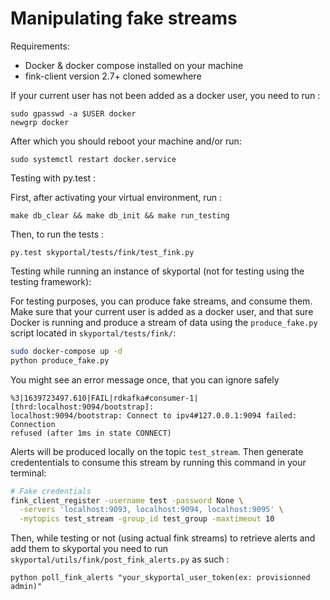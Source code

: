 # Manipulating fake streams

Requirements:

* Docker & docker compose installed on your machine
* fink-client version 2.7+ cloned somewhere

If your current user has not been added as a docker user, you need to run : 

```
sudo gpasswd -a $USER docker
newgrp docker
```

After which you should reboot your machine and/or run:

```
sudo systemctl restart docker.service
```

Testing with py.test :

First, after activating your virtual environment, run :
```
make db_clear && make db_init && make run_testing
```

Then, to run the tests :
```
py.test skyportal/tests/fink/test_fink.py
```


Testing while running an instance of skyportal (not for testing using the testing framework):

For testing purposes, you can produce fake streams, and consume them. Make sure that your current user is added as a docker user, and that sure Docker is running and produce a stream of data using the `produce_fake.py` script located in `skyportal/tests/fink/`:


```bash
sudo docker-compose up -d
python produce_fake.py
```

You might see an error message once, that you can ignore safely

```
%3|1639723497.610|FAIL|rdkafka#consumer-1| [thrd:localhost:9094/bootstrap]: 
localhost:9094/bootstrap: Connect to ipv4#127.0.0.1:9094 failed: Connection 
refused (after 1ms in state CONNECT)
```

Alerts will be produced locally on the topic `test_stream`. Then generate credententials to consume this stream by running this command in your terminal:

```bash
# Fake credentials
fink_client_register -username test -password None \
  -servers 'localhost:9093, localhost:9094, localhost:9095' \
  -mytopics test_stream -group_id test_group -maxtimeout 10
```


Then, while testing or not (using actual fink streams) to retrieve alerts and add them to skyportal you need to run `skyportal/utils/fink/post_fink_alerts.py` as such :

```
python poll_fink_alerts "your_skyportal_user_token(ex: provisionned admin)"
```